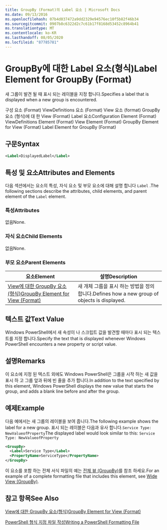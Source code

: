 ```yaml
---
title: GroupBy (Format)의 Label 요소 | Microsoft Docs
ms.date: 09/13/2016
ms.openlocfilehash: 07b4d037472a9dd2329e94576ec10f5b82f46b34
ms.sourcegitcommit: 0907b8c6322d2c7c61b17f8168d53452c8964b41
ms.translationtype: MT
ms.contentlocale: ko-KR
ms.lasthandoff: 08/05/2020
ms.locfileid: "87785781"
---
```

# <a name="label-element-for-groupby-format"></a><span data-ttu-id="70134-102">GroupBy에 대한 Label 요소(형식)</span><span class="sxs-lookup"><span data-stu-id="70134-102">Label Element for GroupBy (Format)</span></span>

<span data-ttu-id="70134-103">새 그룹이 발견 될 때 표시 되는 레이블을 지정 합니다.</span><span class="sxs-lookup"><span data-stu-id="70134-103">Specifies a label that is displayed when a new group is encountered.</span></span>

<span data-ttu-id="70134-104">구성 요소 (Format) ViewDefinitions 요소 (Format) View 요소 (format) GroupBy 요소 (형식)에 대 한 View (Format) Label 요소</span><span class="sxs-lookup"><span data-stu-id="70134-104">Configuration Element (Format) ViewDefinitions Element (Format) View Element (Format) GroupBy Element for View (Format) Label Element for GroupBy (Format)</span></span>

## <a name="syntax"></a><span data-ttu-id="70134-105">구문</span><span class="sxs-lookup"><span data-stu-id="70134-105">Syntax</span></span>

```xml
<Label>DisplayedLabel</Label>
```

## <a name="attributes-and-elements"></a><span data-ttu-id="70134-106">특성 및 요소</span><span class="sxs-lookup"><span data-stu-id="70134-106">Attributes and Elements</span></span>

<span data-ttu-id="70134-107">다음 섹션에서는 요소의 특성, 자식 요소 및 부모 요소에 대해 설명 합니다 `Label` .</span><span class="sxs-lookup"><span data-stu-id="70134-107">The following sections describe the attributes, child elements, and parent element of the `Label` element.</span></span>

### <a name="attributes"></a><span data-ttu-id="70134-108">특성</span><span class="sxs-lookup"><span data-stu-id="70134-108">Attributes</span></span>

<span data-ttu-id="70134-109">없음</span><span class="sxs-lookup"><span data-stu-id="70134-109">None.</span></span>

### <a name="child-elements"></a><span data-ttu-id="70134-110">자식 요소</span><span class="sxs-lookup"><span data-stu-id="70134-110">Child Elements</span></span>

<span data-ttu-id="70134-111">없음</span><span class="sxs-lookup"><span data-stu-id="70134-111">None.</span></span>

### <a name="parent-elements"></a><span data-ttu-id="70134-112">부모 요소</span><span class="sxs-lookup"><span data-stu-id="70134-112">Parent Elements</span></span>

|<span data-ttu-id="70134-113">요소</span><span class="sxs-lookup"><span data-stu-id="70134-113">Element</span></span>|<span data-ttu-id="70134-114">설명</span><span class="sxs-lookup"><span data-stu-id="70134-114">Description</span></span>|
|-------------|-----------------|
|[<span data-ttu-id="70134-115">View에 대한 GroupBy 요소(형식)</span><span class="sxs-lookup"><span data-stu-id="70134-115">GroupBy Element for View (Format)</span></span>](./groupby-element-for-view-format.md)|<span data-ttu-id="70134-116">새 개체 그룹을 표시 하는 방법을 정의 합니다.</span><span class="sxs-lookup"><span data-stu-id="70134-116">Defines how a new group of objects is displayed.</span></span>|

## <a name="text-value"></a><span data-ttu-id="70134-117">텍스트 값</span><span class="sxs-lookup"><span data-stu-id="70134-117">Text Value</span></span>

<span data-ttu-id="70134-118">Windows PowerShell에서 새 속성이 나 스크립트 값을 발견할 때마다 표시 되는 텍스트를 지정 합니다.</span><span class="sxs-lookup"><span data-stu-id="70134-118">Specify the text that is displayed whenever Windows PowerShell encounters a new property or script value.</span></span>

## <a name="remarks"></a><span data-ttu-id="70134-119">설명</span><span class="sxs-lookup"><span data-stu-id="70134-119">Remarks</span></span>

<span data-ttu-id="70134-120">이 요소에 지정 된 텍스트 외에도 Windows PowerShell은 그룹을 시작 하는 새 값을 표시 하 고 그룹 앞과 뒤에 빈 줄을 추가 합니다.</span><span class="sxs-lookup"><span data-stu-id="70134-120">In addition to the text specified by this element, Windows PowerShell displays the new value that starts the group, and adds a blank line before and after the group.</span></span>

## <a name="example"></a><span data-ttu-id="70134-121">예제</span><span class="sxs-lookup"><span data-stu-id="70134-121">Example</span></span>

<span data-ttu-id="70134-122">다음 예에서는 새 그룹의 레이블을 보여 줍니다.</span><span class="sxs-lookup"><span data-stu-id="70134-122">The following example shows the label for a new group.</span></span> <span data-ttu-id="70134-123">표시 되는 레이블은 다음과 유사 합니다.`Service Type: NewValueofProperty`</span><span class="sxs-lookup"><span data-stu-id="70134-123">The displayed label would look similar to this: `Service Type: NewValueofProperty`</span></span>

```xml
<GroupBy>
  <Label>Service Type</Label>
  <PropertyName>ServiceType</PropertyName>
</GroupBy>

```

<span data-ttu-id="70134-124">이 요소를 포함 하는 전체 서식 파일의 예는 [전체 뷰 (GroupBy)](./wide-view-groupby.md)를 참조 하세요.</span><span class="sxs-lookup"><span data-stu-id="70134-124">For an example of a complete formatting file that includes this element, see [Wide View (GroupBy)](./wide-view-groupby.md).</span></span>

## <a name="see-also"></a><span data-ttu-id="70134-125">참고 항목</span><span class="sxs-lookup"><span data-stu-id="70134-125">See Also</span></span>

[<span data-ttu-id="70134-126">View에 대한 GroupBy 요소(형식)</span><span class="sxs-lookup"><span data-stu-id="70134-126">GroupBy Element for View (Format)</span></span>](./groupby-element-for-view-format.md)

[<span data-ttu-id="70134-127">PowerShell 형식 지정 파일 작성</span><span class="sxs-lookup"><span data-stu-id="70134-127">Writing a PowerShell Formatting File</span></span>](./writing-a-powershell-formatting-file.md)
